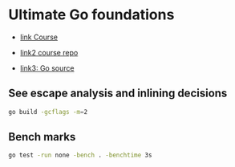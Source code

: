 # Ultimate Go foundations

- [link Course](https://courses.ardanlabs.com/courses/take/ultimate-go-advanc-concepts/lessons/7655381-intro-concurrency-patterns)

- [link2 course repo](https://github.com/ardanlabs/gotraining)

- [link3: Go source](https://github.com/golang/go)

## See escape analysis and inlining decisions

```sh
go build -gcflags -m=2
```

## Bench marks

```sh
go test -run none -bench . -benchtime 3s
```
